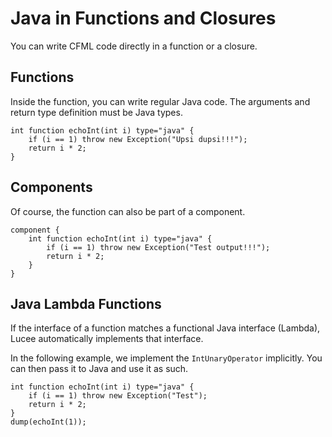 <!--
{
  "title": "Java in Functions and Closures",
  "id": "java-in-functions-and-closures",
  "since": "6.0",
  "description": "Learn how to write CFML code directly in a function or a closure with Java types in Lucee. This guide demonstrates how to define functions and components with Java types, and how to use Java lambda functions within Lucee. You will see examples of how to handle exceptions, define return types, and implement functional Java interfaces (Lambdas) seamlessly.",
  "keywords": [
    "function",
    "java",
    "closures",
    "components",
    "lambda",
    "Lucee"
  ],
  "categories": [
    "java"
  ],
  "related": [
    "tag-function"
  ]
}
-->

# Java in Functions and Closures

You can write CFML code directly in a function or a closure.

## Functions

Inside the function, you can write regular Java code. The arguments and return type definition must be Java types.

```lucee
int function echoInt(int i) type="java" {
    if (i == 1) throw new Exception("Upsi dupsi!!!");
    return i * 2;
}
```

## Components

Of course, the function can also be part of a component.

```lucee
component {
    int function echoInt(int i) type="java" {
        if (i == 1) throw new Exception("Test output!!!");
        return i * 2;
    }
}
```

## Java Lambda Functions

If the interface of a function matches a functional Java interface (Lambda), Lucee automatically implements that interface. 

In the following example, we implement the `IntUnaryOperator` implicitly. You can then pass it to Java and use it as such.

```lucee
int function echoInt(int i) type="java" {
    if (i == 1) throw new Exception("Test");
    return i * 2;
}
dump(echoInt(1));
```

